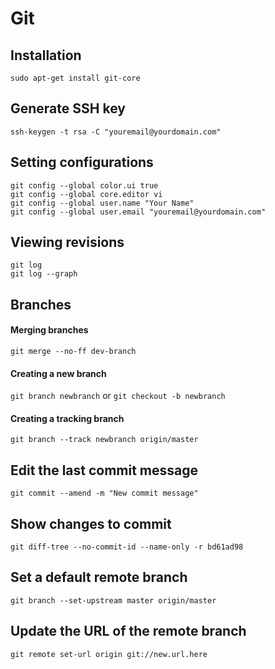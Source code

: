 Git 
===

## Installation
`sudo apt-get install git-core`

## Generate SSH key
`ssh-keygen -t rsa -C "youremail@yourdomain.com"`

## Setting configurations
    git config --global color.ui true
    git config --global core.editor vi
    git config --global user.name "Your Name"
    git config --global user.email "youremail@yourdomain.com"

## Viewing revisions
    git log
    git log --graph


Branches
--------------------------------------------------
#### Merging branches
`git merge --no-ff dev-branch`

#### Creating a new branch
`git branch newbranch` or `git checkout -b newbranch`

#### Creating a tracking branch
`git branch --track newbranch origin/master`


## Edit the last commit message
`git commit --amend -m "New commit message"`

## Show changes to commit
`git diff-tree --no-commit-id --name-only -r bd61ad98`

## Set a default remote branch
`git branch --set-upstream master origin/master`


## Update the URL of the remote branch
`git remote set-url origin git://new.url.here`